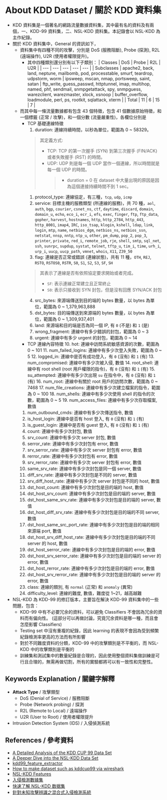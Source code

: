 # About KDD Dataset / 關於 KDD 資料集

- KDD 資料集是一個著名的網路流量數據資料集，其中最有名的資料及有兩個，一、KDD-99 資料集，二、NSL-KDD 資料集。本記錄會以 NSL-KDD 為主作紀錄。
- 關於 KDD 資料集中，General 的資訊如下，
  - 資料集中有四種不同的攻擊，分別是 DoS (服務阻斷), Probe (探測), R2L (遠端操作), U2R (使用者權限提升)。
    - 其中四種類別還分別有以下子類別：
      | Classes | DoS | Probe | R2L | U2R |
      | --- | --- | --- | --- | --- |
      | Subclasses | apache2, back, land, neptune, mailbomb, pod, processtable, smurf, teardrop, udpstorm, worm | ipsweep, mscan, nmap, portsweep, saint, satan | ftp_write, guess_passwd, httptunnel, imap, multihop, named, phf, sendmail, snmpgetattack, spy, snmpguess, warezclient, warezmaster, xlock, xsnoop | buffer_overflow, loadmodule, perl, ps, rootkit, sqlattack, xterm |
      | Total | 11 | 6 | 15 | 7 |
  - 而其中每一條流量數據都有包含 43 個特徵，包含 41 個數據原始特徵，和一個標籤 (正常 / 攻擊)，和一個分數 (流量嚴重性)，各欄位分別是
    - TCP 基礎連線特徵
      1. duration: 連線持續時間，以秒為單位，範圍為 0 ~ 58329。
        > 其定義方式:
        >
        > - TCP: TCP 的第一次握手 (SYN) 到第三次握手 (FIN/ACK) 或者失敗握手 (RST) 的時間。
        > - UDP: UDP 則是每一個 UDP 當作一個連線，所以時間就是每一個 UDP 的時間。
        >   > - duration = 0 在 dataset 中大量出現的原因是因為這個連接持續時間不到 1 sec。
      1. protocol_type: 連線協定，有三種，`tcp`, `udp`, `icmp`
      2. service: 目標主機的服務類型 (所連線的服務)，共 70 種，`aol`, `auth`, `bgp`, `courier`, `csnet_ns`, `ctf`, `daytime`, `discard`, `domain`, `domain_u`, `echo`, `eco_i`, `ecr_i`, `efs`, `exec`, `finger`, `ftp`, `ftp_data`, `gopher`, `harvest`, `hostnames`, `http`, `http_2784`, `http_443`, `http_8001`, `imap4`, `IRC`, `iso_tsap`, `klogin`, `kshell`, `ldap`, `link`, `login`, `mtp`, `name`, `netbios_dgm`, `netbios_ns`, `netbios_ssn`, `netstat`, `nnsp`, `nntp`, `ntp_u`, `other`, `pm_dump`, `pop_2`, `pop_3`, `printer`, `private`, `red_i`, `remote_job`, `rje`, `shell`, `smtp`, `sql_net`, `ssh`, `sunrpc`, `supdup`, `systat`, `telnet`, `tftp_u`, `tim_i`, `time`, `urh_i`, `urp_i`, `uucp`, `uucp_path`, `vmnet`, `whois`, `X11`, `Z39_50`
      3. flag: 連線是否正常或錯誤 (連線狀態)，共有 11 種，`OTH`, `REJ`, `RSTO`, `RSTOS0`, `RSTR`, `S0`, `S1`, `S2`, `S3`, `SF`, `SH`
        > 其表示了連線是否有依照協定要求開始或者完成。
        >
        > - `SF`: 表示連線正常建立且正常終止
        > - `S0`: 表示只接收到 SYN 封包，但是沒有回應 SYN/ACK 封包
      4. src_bytes: 來源端傳送到目的端的 bytes 數量，以 bytes 為單位，範圍為 0 ~ 1,379,963,888
      5. dst_bytes: 目的端傳送到來源端的 bytes 數量，以 bytes 為單位，範圍為 0 ~ 1,309,937,401
      6. land: 來源端和目的端是否為同一個 IP, 有 `0` (不是) 和 `1` (是)
      7. wrong_fragment: 連線中有多少錯誤的封包，範圍為 0 ~ 3
      8. urgent: 連線中有多少 urgent 的封包，範圍為 0 ~ 14
    - TCP 連線內容特徵
      10. hot: 連線中訪問系統敏感資源的次數，範圍為 0 ~ 101
      11. num_failed_logins: 連線中有多少次登入失敗，範圍為 0 ~ 5
      12. logged_in: 連線中是否有成功登入，有 `0` (沒有) 和 `1` (有)
      13. num_compromised: 連線中有多少次被入侵, 數值
      14. root_shell: 連線中有 root shell (root 用戶權限的指令)，有 `0` (沒有) 和 `1` (有)
      15. su_attempted: 連線中有多少次出現 `su` 在指令中，有 `0` (沒有) 和 `1` (有)
      16. num_root: 連線中有關於 root 用戶的訪問次數，範圍為 0 ~ 7468
      17. num_file_creations: 連線中有多少次建立檔案的指令，範圍為 0 ~ 100
      18. num_shells: 連線中有多少次使用 shell 的指令的次數，範圍為 0 ~ 5
      19. num_access_files: 連線中有多少次存取檔案, 數值
    1.  num_outbound_cmds: 連線中有多少次傳送指令, 數值
    2.  is_host_login: 連線中是否有 host 登入, 有 `0` (沒有) 和 `1` (有)
    3.  is_guest_login: 連線中是否有 guest 登入, 有 `0` (沒有) 和 `1` (有)
    4.  count: 連線中有多少次封包, 數值
    5.  srv_count: 連線中有多少次 server 封包, 數值
    6.  serror_rate: 連線中有多少次封包有 error, 數值
    7.  srv_serror_rate: 連線中有多少次 server 封包有 error, 數值
    8.  rerror_rate: 連線中有多少次封包有 error, 數值
    9.  srv_rerror_rate: 連線中有多少次 server 封包有 error, 數值
    10. same_srv_rate: 連線中有多少次封包是同一個 server, 數值
    11. diff_srv_rate: 連線中有多少次封包是不同的 server, 數值
    12. srv_diff_host_rate: 連線中有多少次 server 封包是不同的 host, 數值
    13. dst_host_count: 連線中有多少次封包是目的端的 host, 數值
    14. dst_host_srv_count: 連線中有多少次封包是目的端的 server, 數值
    15. dst_host_same_srv_rate: 連線中有多少次封包是目的端的 server, 數值
    16. dst_host_diff_srv_rate: 連線中有多少次封包是目的端的不同 server, 數值
    17. dst_host_same_src_port_rate: 連線中有多少次封包是目的端的相同來源端 port, 數值
    18. dst_host_srv_diff_host_rate: 連線中有多少次封包是目的端的不同 server 的 host, 數值
    19. dst_host_serror_rate: 連線中有多少次封包是目的端的 error, 數值
    20. dst_host_srv_serror_rate: 連線中有多少次封包是目的端的 server 的 error, 數值
    21. dst_host_rerror_rate: 連線中有多少次封包是目的端的 error, 數值
    22. dst_host_srv_rerror_rate: 連線中有多少次封包是目的端的 server 的 error, 數值
    23. class: 連線的類別, 有 `normal` (正常) 和 `anomaly` (異常)
    24. difficulty_level: 連線的難度, 數值，難度從 1~21，越高越難
- NSL-KDD 為 KDD-99 的修訂版本，主要旨在解決 KDD-99 資料集中的一些問題，包含：
  - KDD-99 中有不必要冗余的資料，可以避免 Classifiers 不會因為冗余的資料而有偏向性。 (這部分可以再做討論，究竟冗余資料是哪一種，而且會怎麼影響 Classifiers)
  - Testing set 中沒有重複的紀錄，因此 learning 的表現不會因為受到頻繁紀錄檢測率更高的方法而有所影響
  - 對於不同難度資料的分類，KDD-99 中的攻擊類別是不平衡的，而 NSL-KDD 中的攻擊類別是平衡的
  - 訓練集和測試集中的數量紀錄是合理的，因此使用整個資料集做訓練是可行且合理的，無需再做切割，所有的實驗都將可以有一致性和完整性。

## Keywords Explanation / 關鍵字解釋

- **Attack Type** / 攻擊類型
  - DoS (Denial of Service) / 服務阻斷
  - Probe (Network probing) / 探測
  - R2L (Remote to Local) / 遠端操作
  - U2R (User to Root) / 使用者權限提升
- Intrusion Detection System (IDS) / 入侵偵測系統

## References / 參考資料

- [A Detailed Analysis of the KDD CUP 99 Data Set](https://ieeexplore.ieee.org/stamp/stamp.jsp?tp=&arnumber=5356528)
- [A Deeper Dive into the NSL-KDD Data Set](https://towardsdatascience.com/a-deeper-dive-into-the-nsl-kdd-data-set-15c753364657)
- [kdd99_feature_extractor](https://github.com/AI-IDS/kdd99_feature_extractor/)
- [How to make dataset such as kddcup99 via wireshark](https://osqa-ask.wireshark.org/questions/14655/how-to-make-dataset-such-as-kddcup99-via-wireshark/)
- [NSL-KDD Features](https://docs.google.com/spreadsheets/d/1oAx320Vo9Z6HrBrL6BcfLH6sh2zIk9EKCv2OlaMGmwY/edit#gid=0)
- [入侵檢測數據集](https://blog.csdn.net/HuTingyu/article/details/106479473)
- [快速了解 NSL-KDD 数据集](https://blog.csdn.net/airenKKK/article/details/124619217)
- [針對未知攻擊辨識之混合式入侵檢測系統](https://ir.nctu.edu.tw/bitstream/11536/76169/1/608301.pdf)
